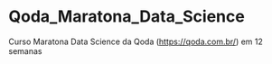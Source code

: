 # Qoda_Maratona_Data_Science
Curso Maratona Data Science  da Qoda (https://qoda.com.br/) em 12 semanas
